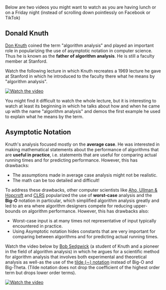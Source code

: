 Below are two videos you might want to watch as you are having lunch or on a Friday night (instead of scrolling down pointlessly on Facebook or TikTok)

## Donald Knuth

[Don Knuth](https://en.wikipedia.org/wiki/Donald_Knuth) coined the term "algorithm analysis" and played an important role in popularizing the use of asymptotic notation in computer science. 
Thus he is known as the **father of algorithm analysis**. He is still a faculty member at Stanford.

Watch the following lecture in which Knuth recreates a 1969 lecture he gave at Stanford in which he introduced to the faculty there what he means by "algorithm analysis".

[![Watch the video](https://img.youtube.com/vi/vkUNH9r6UCI/hqdefault.jpg)](https://www.youtube.com/embed/vkUNH9r6UCI?si=KA9QoRN_SQ8_SwYa)

You might find it difficult to watch the whole lecture, but it is interesting to watch at least its beginning in which he talks about how and when he came up with the name "algorithm analysis" and demos the first example he used to explain what he means by the term.


## Asymptotic Notation

Knuth's analysis focused mostly on the **average case**. He was interested in making mathematical statements about the performance of algorithms that are **useful in practice**, i.e. statements that are useful for comparing actual running times and for predicting performance. However, this has drawbacks:

- The assumptions made in average case analysis might not be realistic.
- The math can be too detailed and difficult!

 To address these drawbacks, other computer scientists like [Aho, Ullman & Hopcroft](https://www.amazon.com/Design-Analysis-Computer-Algorithms/dp/0201000296) and [CLRS](https://en.wikipedia.org/wiki/Introduction_to_Algorithms) popularized the use of **worst-case** analysis and the **Big-O** notation in particular, which simplified algorithm analysis greatly and led to an era where algorithm designers compete for reducing upper-bounds on algorithm performance. However, this has drawbacks also:

- Worst-case input is at many times not representative of input typically encountered in practice.
- Using Asymptotic notation hides constants that are very important for comparing between algorithms and for predicting actual running times.

Watch the video below by [Bob Sedgwick](https://en.wikipedia.org/wiki/Robert_Sedgewick_(computer_scientist)) (a student of Knuth and a pioneer in the field of algorithm analysis) in which he argues for a scientific method for algorithm analysis that involves both experimental and theoretical analysis as well-as the use of the [tilde (∼) notation](https://en.wikipedia.org/wiki/Asymptotic_analysis#Definition) instead of Big-O and Big-Theta.
(Tilde notation does not drop the coefficient of the highest order term but drops lower order terms).

[![Watch the video](https://img.youtube.com/vi/j_sHSf5Cr4A/hqdefault.jpg)](https://www.youtube.com/watch?v=j_sHSf5Cr4A)

